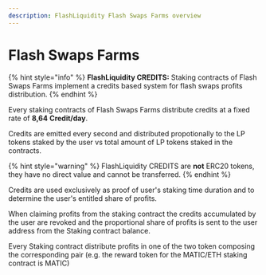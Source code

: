 ```yaml
---
description: FlashLiquidity Flash Swaps Farms overview
---
```


# Flash Swaps Farms

{% hint style="info" %}
**FlashLiquidity CREDITS:** Staking contracts of Flash Swaps Farms  implement a credits based system for flash swaps profits distribution.
{% endhint %}

Every staking contracts of Flash Swaps Farms distribute credits at a fixed rate of **8,64** **Credit/day**.

Credits are emitted every second and distributed propotionally to the LP tokens staked by the user vs total amount of LP tokens staked in the contracts.

{% hint style="warning" %}
FlashLiquidity CREDITS are **not** ERC20 tokens, they have no direct value and cannot be transferred.
{% endhint %}

Credits are used exclusively as proof of user's staking time duration and to determine the user's entitled share of profits. &#x20;

When claiming profits from the staking contract the credits accumulated by the user are revoked and the proportional share of profits is sent to the user address from the Staking contract balance.&#x20;

Every Staking contract distribute profits in one of the two token composing the corresponding pair (e.g. the reward token for the MATIC/ETH staking contract is MATIC)&#x20;
